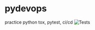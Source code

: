 # pydevops
practice python tox, pytest, ci/cd
![Tests](https://github.com/chnadell/pydevops/actions/workflows/call_tox.yml/badge.svg)
